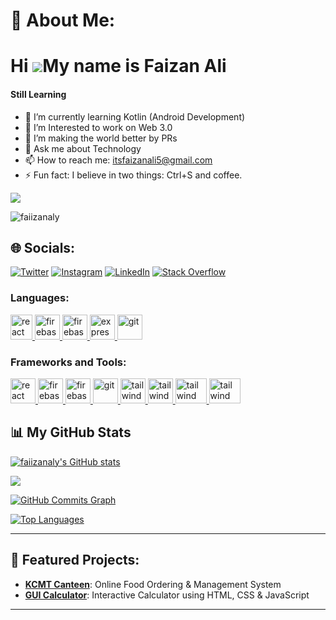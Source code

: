 # 💫 About Me:
Hi ![](https://user-images.githubusercontent.com/18350557/176309783-0785949b-9127-417c-8b55-ab5a4333674e.gif)My name is Faizan Ali
======================================================================================================================================
<h4>Still Learning</h4>

- 🔭 I’m currently learning Kotlin (Android Development)
- 🌱 I’m Interested to work on Web 3.0
- 👯 I’m making the world better by PRs 
- 💬 Ask me about Technology
- 📫 How to reach me: itsfaizanali5@gmail.com
- ⚡ Fun fact: I believe in two things: Ctrl+S and coffee.

<a href="https://www.github.com/faiizanaly" target="_blank" rel="noreferrer"><img
src="https://img.shields.io/github/followers/faiizanaly?logo=github&style=for-the-badge&color=0891b2&labelColor=1c1917" /></a>
<p align="left"> <img src="https://komarev.com/ghpvc/?username=faiizanaly&label=Profile%20views&color=0e75b6&style=flat" alt="faiizanaly" /> </p>

## 🌐 Socials:
[![Twitter](https://img.shields.io/badge/Twitter-%231DA1F2.svg?logo=Twitter&logoColor=white)](https://twitter.com/faiizanaly) [![Instagram](https://img.shields.io/badge/Instagram-%23E4405F.svg?logo=Instagram&logoColor=white)](https://instagram.com/faiizanaly) [![LinkedIn](https://img.shields.io/badge/LinkedIn-%230077B5.svg?logo=linkedin&logoColor=white)](https://linkedin.com/in/faiizanaly) [![Stack Overflow](https://img.shields.io/badge/-Stackoverflow-FE7A16?logo=stack-overflow&logoColor=white)](https://stackoverflow.com/users/22043801/faizan-ali) 

<h3 align="left">Languages:</h3>
<p align="left"> <a href="https://reactjs.org/" target="_blank" rel="noreferrer"> <img src="https://upload.wikimedia.org/wikipedia/commons/thumb/1/18/ISO_C%2B%2B_Logo.svg/800px-ISO_C%2B%2B_Logo.svg.png" alt="react" width="35" height="40"/> </a> </a> <a href="https://firebase.google.com/" target="_blank" rel="noreferrer"> <img src="https://cdn4.iconfinder.com/data/icons/logos-and-brands/512/267_Python_logo-512.png" alt="firebase" width="40" height="40"/> </a> <a href="https://firebase.google.com/" target="_blank" rel="noreferrer"> <img src="https://upload.wikimedia.org/wikipedia/commons/thumb/9/99/Unofficial_JavaScript_logo_2.svg/2048px-Unofficial_JavaScript_logo_2.svg.png" alt="firebase" width="40" height="40"/> </a> <a href="https://flutter.dev" target="_blank" rel="noreferrer"> <img src="https://cdn-images-1.medium.com/max/1200/1*knHF_qpxdtS8h0Z8EeqowA.png" alt="express" width="40" height="40"/> </a> <a href="https://git-scm.com/" target="_blank" rel="noreferrer"> <img src="https://cdn-icons-png.flaticon.com/512/226/226777.png" alt="git" width="40" height="40"/> </a> 
<!-- <a href="https://tailwindcss.com/" target="_blank" rel="noreferrer"> <img src="https://icons-for-free.com/download-icon-development+logo+mysql+icon-1320184807686758112_512.png" alt="tailwind" width="40" height="40"/> </a> </p> -->

<h3 align="left">Frameworks and Tools:</h3>
<p align="left"> <a href="https://reactjs.org/" target="_blank" rel="noreferrer"> <img src="https://upload.wikimedia.org/wikipedia/commons/thumb/a/a7/React-icon.svg/2300px-React-icon.svg.png" alt="react" width="40" height="40"/> </a> <a href="https://firebase.google.com/" target="_blank" rel="noreferrer"> <img src="https://www.tutorialsteacher.com/Content/images/home/mongodb.svg" alt="firebase" width="40" height="40"/> </a> <a href="https://firebase.google.com/" target="_blank" rel="noreferrer"> <img src="https://www.vectorlogo.zone/logos/firebase/firebase-icon.svg" alt="firebase" width="40" height="40"/> </a> <a href="https://flutter.dev" target="_blank" rel="noreferrer"> <img src="https://img.icons8.com/nolan/512/github.png" alt="git" width="40" height="40"/> </a> <a href="https://tailwindcss.com/" target="_blank" rel="noreferrer"> <img src="https://www.vectorlogo.zone/logos/tailwindcss/tailwindcss-icon.svg" alt="tailwind" width="40" height="40"/> </a> <a href="https://tailwindcss.com/" target="_blank" rel="noreferrer"> <img src="https://seeklogo.com/images/N/nodejs-logo-FBE122E377-seeklogo.com.png" alt="tailwind" width="40" height="40"/> </a> </a> <a href="https://tailwindcss.com/" target="_blank" rel="noreferrer"> <img src="https://seeklogo.com/images/G/google-cloud-logo-ADE788217F-seeklogo.com.png" alt="tailwind" width="50" height="40"/> </a>  <a href="https://tailwindcss.com/" target="_blank" rel="noreferrer"> <img src="https://www.docker.com/wp-content/uploads/2022/03/Moby-logo.png" alt="tailwind" width="50" height="40"/> </a> </p>


<!-- # Badges 

[![An image of @faiizanaly's Holopin badges, which is a link to view their full Holopin profile](https://holopin.me/faiizanaly)](https://holopin.io/@faiizanaly) -->

## 📊 My GitHub Stats

<a href="http://www.github.com/faiizanaly"><img src="https://github-readme-stats.vercel.app/api?username=faiizanaly&show_icons=true&hide=&count_private=true&title_color=22c55e&text_color=ffffff&icon_color=0891b2&bg_color=1c1917&hide_border=true&show_icons=true" alt="faiizanaly's GitHub stats" /></a>

<a href="http://www.github.com/faiizanaly"><img src="https://github-readme-streak-stats.herokuapp.com/?user=faiizanaly&stroke=ffffff&background=1c1917&ring=22c55e&fire=22c55e&currStreakNum=ffffff&currStreakLabel=22c55e&sideNums=ffffff&sideLabels=ffffff&dates=ffffff&hide_border=true" /></a>

<a href="http://www.github.com/faiizanaly">
  <img src="https://github-readme-activity-graph.vercel.app/graph?username=faiizanaly&bg_color=1c1917&color=ffffff&line=0891b2&point=ffffff&area_color=1c1917&area=true&hide_border=true&custom_title=GitHub%20Commits%20Graph" alt="GitHub Commits Graph" />
</a>


<a href="https://github.com/faiizanaly" align="left"> <img src="https://github-readme-stats.vercel.app/api/top-langs/?username=faiizanaly&langs_count=10&title_color=22c55e&text_color=ffffff&icon_color=0891b2&bg_color=1c1917&hide_border=true&locale=en&custom_title=Top%20%Languages" alt="Top Languages" /></a>

---

## 🌟 Featured Projects:
- [**KCMT Canteen**](https://github.com/FaiizanAly/kcmt-canteen): Online Food Ordering & Management System  
- [**GUI Calculator**](https://github.com/FaiizanAly/gui-calculator): Interactive Calculator using HTML, CSS & JavaScript

---

<!-- <b>Top Repositories</b>

<div width="100%" align="center"><a href="https://github.com/faiizanaly/faiizanaly" align="left"><img align="left" width="45%" src="https://github-readme-stats.vercel.app/api/pin/?username=faiizanaly&repo=faiizanaly&title_color=22c55e&text_color=ffffff&icon_color=0891b2&bg_color=1c1917&hide_border=true&locale=en" /></a>

<a href="https://github.com/faiizanaly/Sandesh" align="right">
  <img src="https://github-readme-stats.vercel.app/api/pin/?username=faiizanaly&repo=Sandesh&title_color=22c55e&text_color=ffffff&icon_color=0891b2&bg_color=1c1917&hide_border=true&locale=en" alt="Pinned Repository: Sandesh" width="45%" />
</a>
